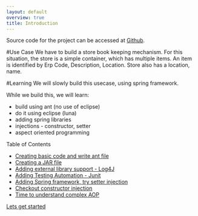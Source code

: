 ```yaml
---
layout: default
overview: true
title: Introduction
---
```


Source code for the project can be accessed at [Github](https://github.com/vineetma/stores).

#Use Case
We have to build a store book keeping mechanism. For this situation, the store is a simple container, which has multiple items. An item is identified by Erp Code, Description, Location. Store also has a location, name.

#Learning
We will slowly build this usecase, using spring framework.

While we build this, we will learn:

+ build using ant (no use of eclipse)
+ do it using eclipse (luna)
+ adding spring libraries
+ injections - constructor, setter
+ aspect oriented programming

Table of Contents

+ [Creating basic code and write ant file](lets_get_started.html)
+ [Creating a JAR file](lets_create_jar.html)
+ [Adding external library support - Log4J](lets_add_log4j.html)
+ [Adding Testing Automation - Junit](lets_add_junit.html)
+ [Adding Spring framework, try setter injection](lets_add_spring.html)
+ [Checkout constructor injection](lets_do_constructor_injection.html)
+ [Time to understand complex AOP](lets_add_aspect_programming.html)


[Lets get started](lets_get_started.html)

